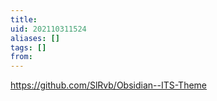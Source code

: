 ```yaml
---
title: 
uid: 202110311524
aliases: []
tags: []
from: 
---
```

https://github.com/SlRvb/Obsidian--ITS-Theme
